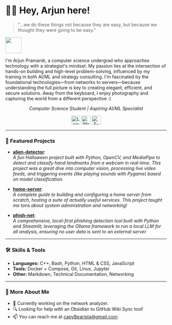 <h1>👋🏽 Hey, Arjun here!</h1>

> "...we do these things not because they are easy, but because we thought they were going to be easy."

<p>
  <img src="https://img.itch.zone/aW1hZ2UvMjk4NTc3MC8xNzg1ODg5OS5naWY=/original/nA3Up1.gif" width="50">
</p>

I'm Arjun Pramanik, a computer science undergrad who approaches technology with a strategist's mindset. My passion lies at the intersection of hands-on building and high-level problem-solving, influenced by my training in both AI/ML and strategy consulting. I'm fascinated by the foundational technologies—from networks to servers—because understanding the full picture is key to creating elegant, efficient, and secure solutions. Away from the keyboard, I enjoy photography and capturing the world from a different perspective :)

<p align="center">
  <em>Computer Science Student | Aspiring AI/ML Specialist</em>
</p>

<p align="center">
  <!-- Website badges -->
  <a href="https://linkedin.com/in/arjun-pramanik" title="LinkedIn"><img src="https://ziadoua.github.io/m3-Markdown-Badges/badges/LinkedIn/linkedin1.svg" alt="LinkedIn" height="28"/></a>
  <a href="https://capybearista.github.io/" title="Website"><img src="https://ziadoua.github.io/m3-Markdown-Badges/badges/MyPortfolio/myportfolio2.svg" alt="Website" height="28"/></a>
  <a href="mailto:capybearista@gmail.com" title="E-Mail"><img src="https://ziadoua.github.io/m3-Markdown-Badges/badges/Mail/mail3.svg" alt="E-Mail" height="28"/></a>
</p>

---

### 🌟 Featured Projects

- [**alien-detector**](https://github.com/capyBearista/alien-detector):  
  *A fun Halloween project built with Python, OpenCV, and MediaPipe to detect and classify hand landmarks from a webcam in real-time. This project was a great dive into computer vision, processing live video feeds, and triggering events (like playing sounds with Pygame) based on model classification.*

- [**home-server**](https://github.com/capyBearista/home-server):  
  *A complete guide to building and configuring a home server from scratch, hosting a suite of actually useful services. This project taught me tons about system administration and networking!*

- [**phish-net**](https://github.com/capyBearista/phish-net):  
  *A comprehensive, local-first phishing detection tool built with Python and Streamlit, leveraging the Ollama framework to run a local LLM for all analysis, ensuring no user data is sent to an external server*

---

### 🛠️ Skills & Tools

- **Languages:** C++, Bash, Python, HTML & CSS, JavaScript
- **Tools:** Docker + Compose, Git, Linux, Jupyter
- **Other:** Markdown, Technical Documentation, Networking

---

### 🌈 More About Me

-  🔭 Currently working on the network analyzer.
-  🔍 Looking for help with an Obsidian to GitHub Wiki Sync tool!
-  📫 You can reach me at capyBearista@gmail.com.
